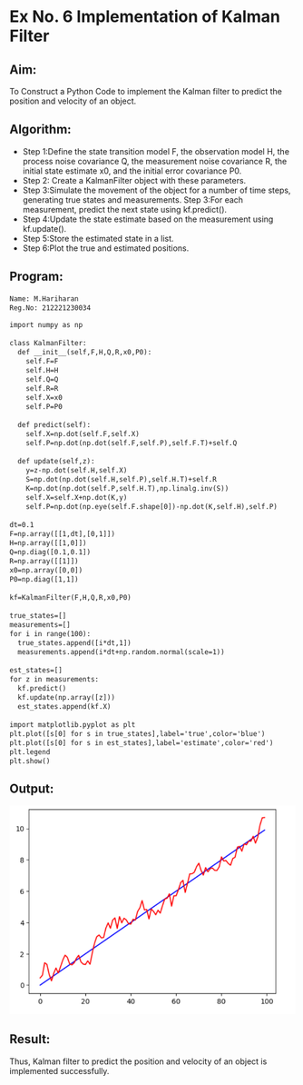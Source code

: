 # Ex No. 6 Implementation of Kalman Filter

## Aim:
To Construct a Python Code to implement the Kalman filter to predict the position and velocity of an object.
## Algorithm:
* Step 1:Define the state transition model F, the observation model H, the process noise covariance Q, the measurement noise covariance R, the initial state estimate x0, and the initial error covariance P0.</br>
* Step 2: Create a KalmanFilter object with these parameters.</br>
* Step 3:Simulate the movement of the object for a number of time steps, generating true states and measurements. Step 3:For each measurement, predict the next state using kf.predict(). </br>
* Step 4:Update the state estimate based on the measurement using kf.update(). </br>
* Step 5:Store the estimated state in a list. </br>
* Step 6:Plot the true and estimated positions.</br>
## Program:
```
Name: M.Hariharan
Reg.No: 212221230034
```

```python3
import numpy as np

class KalmanFilter:
  def __init__(self,F,H,Q,R,x0,P0):
    self.F=F
    self.H=H
    self.Q=Q
    self.R=R
    self.X=x0
    self.P=P0

  def predict(self):
    self.X=np.dot(self.F,self.X)
    self.P=np.dot(np.dot(self.F,self.P),self.F.T)+self.Q

  def update(self,z):
    y=z-np.dot(self.H,self.X)
    S=np.dot(np.dot(self.H,self.P),self.H.T)+self.R
    K=np.dot(np.dot(self.P,self.H.T),np.linalg.inv(S))
    self.X=self.X+np.dot(K,y)
    self.P=np.dot(np.eye(self.F.shape[0])-np.dot(K,self.H),self.P)

dt=0.1
F=np.array([[1,dt],[0,1]])
H=np.array([[1,0]])
Q=np.diag([0.1,0.1])
R=np.array([[1]])
x0=np.array([0,0])
P0=np.diag([1,1])

kf=KalmanFilter(F,H,Q,R,x0,P0)

true_states=[]
measurements=[]
for i in range(100):
  true_states.append([i*dt,1])
  measurements.append(i*dt+np.random.normal(scale=1))

est_states=[]
for z in measurements:
  kf.predict()
  kf.update(np.array([z]))
  est_states.append(kf.X)

import matplotlib.pyplot as plt
plt.plot([s[0] for s in true_states],label='true',color='blue')
plt.plot([s[0] for s in est_states],label='estimate',color='red')
plt.legend
plt.show()
```

## Output:
![](1.png)

## Result:
Thus, Kalman filter to predict the position and velocity of an object is implemented successfully.
